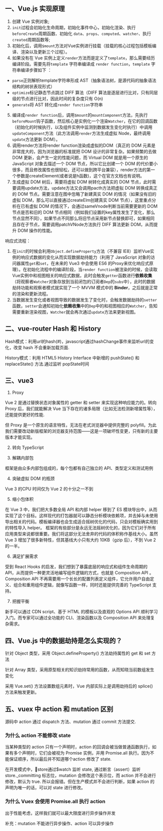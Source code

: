 ## 一、Vue.js 实现原理

1. 创建 Vue 实例对象;
2. `init`过程会初始化生命周期，初始化事件中心，初始化渲染、执行`beforeCreate`周期函数、初始化 `data`、`props`、`computed`、`watcher`、执行`created`周期函数等;
3. 初始化后，调用`$mount`方法对Vue实例进行挂载（挂载的核心过程包括模板编译、渲染以及更新三个过程）。
4. 如果没有在 Vue 实例上定义`render`方法而是定义了`template`，那么需要经历编译阶段。需要先将`template` 字符串编译成 `render function`，`template` 字符串编译步骤如下 ：

* `parse`正则解析template字符串形成 AST（抽象语法树，是源代码的抽象语法结构的树状表现形式）
* `optimize`标记静态节点跳过 DIFF 算法（DIFF 算法是逐层进行比对，只有同层级的节点进行比对，因此时间的复杂度只有 O(n)
* `generate`将 AST 转化成`render function`字符串

5. 编译成`render function`后，调用`$mount`的`mountComponent`方法，先执行`beforeMount`钩子函数，然后核心是实例化一个渲染`Watcher`，在它的回调函数（初始化的时候执行，以及组件实例中监测到数据发生变化时执行）中调用`updateComponent`方法（此方法调用`render`方法生成虚拟 Node，最终调用`update`方法更新 DOM）。
6. 调用render方法将render function渲染成虚拟的DOM（真正的 DOM 元素是非常庞大的，因为浏览器的标准就把 DOM 设计的非常复杂。如果频繁的去做 DOM 更新，会产生一定的性能问题，而 Virtual DOM 就是用一个原生的 JavaScript 对象去描述一个 DOM 节点，所以它比创建一个 DOM 的代价要小很多，而且修改属性也很轻松，还可以做到跨平台兼容），render方法的第一个参数是createElement(或者说是h函数)，这个在官方文档也有说明。
7. 生成虚拟 DOM 树后，需要将虚拟 DOM 树转化成真实的 DOM 节点，此时需要调用update方法，update方法又会调用pacth方法把虚拟 DOM 转换成真正的 DOM 节点。需要注意在图中忽略了新建真实 DOM 的情况（如果没有旧的虚拟 DOM，那么可以直接通过createElm创建真实 DOM 节点），这里重点分析在已有虚拟 DOM 的情况下，会通过sameVnode判断当前需要更新的 DOM节点是否和旧的 DOM 节点相同（例如我们设置的key属性发生了变化，那么节点显然不同），如果节点不同那么将旧节点采用新节点替换即可，如果相同且存在子节点，需要调用patchVNode方法执行 DIFF 算法更新 DOM，从而提升 DOM 操作的性能。

响应式流程：

1. 在`init`的时候会利用`Object.defineProperty`方法（不兼容 IE8）监听Vue实例的响应式数据的变化从而实现数据劫持能力（利用了 JavaScript 对象的访问器属性`get`和`set`，在未来的 Vue3 中会使用 ES6 的Proxy来优化响应式原理）。在初始化流程中的编译阶段，当`render function`被渲染的时候，会读取Vue实例中和视图相关的响应式数据，此时会触发`getter`函数进行**依赖收集**（将观察者`Watcher`对象存放到当前闭包的订阅者`Dep`的`subs`中），此时的数据劫持功能和观察者模式就实现了一个 MVVM 模式中的 **Binder**，之后就是正常的渲染和更新流程。
2. 当数据发生变化或者视图导致的数据发生了变化时，会触发数据劫持的`setter`函数，`setter`会通知初始化**依赖收集**中的`Dep`中的和视图相应的`Watcher`，告知需要重新渲染视图，`Watcher`就会再次通过`update`方法来更新视图。

## 二、vue-router Hash 和 History

Hash模式：利用url的hash(#)，javascript通过hashChange事件来监听url的变化，改变 hash 不会重新加载页面.

History模式：利用 HTML5 History Interface 中新增的 pushState() 和 replaceState() 方法.通过监听 popState时间


## 三、vue3

1. Proxy

Vue 2 是通过替换状态对象属性的 getter 和 setter 来实现这种响应能力的。转向 Proxy 后，我们就能解决 Vue 当下存在的诸多局限（比如无法检测新增属性等），还能提供更好的性能.

但 Proxy 是一个原生的语言特性，无法在老式浏览器中提供完整的 polyfill。为此我们需要改动新版框架的浏览器支持范围——这是一项破坏性变更，只有新的主要版本才能实现。

2. 转向 TypeScript

3. 解耦内部包

框架是由众多内部包组成的，每个包都有自己独立的 API、类型定义和测试用例

4. 突破虚拟 DOM 的瓶颈

Vue 3 的CPU 时间仅为 Vue 2 的十分之一不到

5. 缩小包体积

在 Vue 3 中，我们把大多数全局 API 和内部 helper 移到了 ES 模块导出中，从而实现了这个目标。这样现代的打包器就可以静态分析模块依赖项，并去掉与未使用导出相关的代码。模板编译器也会生成适合摇树优化的代码，只会对模板确实用到的特性导入 helper。
框架的有些部分是永远无法摇树优化的，因为它们对于所有应用类型来说都很重要。我们将这部分无法舍弃的代码的体积称作基线大小。虽然 Vue 3 增加了很多新特性，但其基线大小只有大约 10KB（gzip 后），不到 Vue 2 的一半。

6. 满足扩展需求

受到 React Hooks 的启发，我们想到了暴露底层的响应式和组件生命周期的 API，从而提供一种更灵活地编写组件逻辑的方式，也就是 Composition API 。Composition API 不再需要用一个长长的配置列表定义组件，它允许用户自由定义、组合和重用组件逻辑，就像写函数一样，同时还能提供完善的 TypeScript 支持。

7. 把握平衡

新手可以通过 CDN script、基于 HTML 的模板以及直观的 Options API 顺利学习入门。而专家可以通过全功能的 CLI、渲染函数以及 Composition API 来处理复杂需求。

## 四、Vue.js 中的数据劫持是怎么实现的？

针对 Object 类型，采用 Object.defineProperty() 方法劫持属性的 get 和 set 方法

针对 Array 类型，采用原型相关的知识劫持常用的函数，从而知晓当前数组发生变化

采用 Vue.set() 方法设置数组元素时，Vue 内部实际上是调用劫持后的 splice() 方法来触发更新。

## 五、vuex 中 action 和 mutation 区别

源码中 action 通过 dispatch 方法、mutation 通过 commit 方法提交.

### 为什么 action 不能修改 state

当某种类型的 action 只有一个声明时，action 的回调会被当做普通函数执行，如果有多个声明时，它们会被视为 Promise 实例，并用 Promise.all 执行。因为不能保证顺序，所以最后并不知道哪个action 修改了 state.

在开发模式中，store通过$watch 监听 state, 通过断言（assert）监听 store._committing 标志位，mutation 会修改这个表示位，而 action 并不会进行修改，默认为 true. 所以会报错。但在生产模式并不会进行判断，如果 action 的声明为唯一的话，可以对 state 进行修改。

### 为什么 Vuex 会使用 Promise.all 执行 action

出于性能考虑，这样我们就可以最大限度进行异步操作并发

补充：mutation 不能进行异步操作、action 可以异步操作